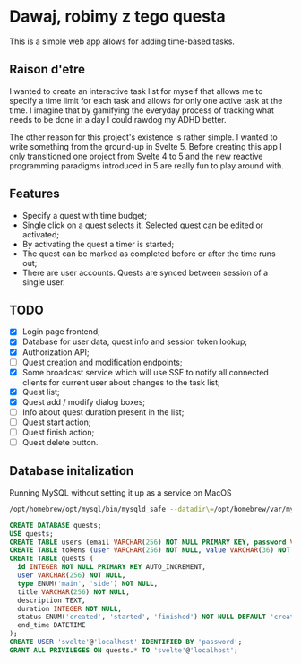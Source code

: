 # Dawaj, robimy z tego questa

This is a simple web app allows for adding time-based tasks.

## Raison d'etre

I wanted to create an interactive task list for myself that allows me to specify a time limit
for each task and allows for only one active task at the time. I imagine that by gamifying
the everyday process of tracking what needs to be done in a day I could rawdog my ADHD better.

The other reason for this project's existence is rather simple. I wanted to write something
from the ground-up in Svelte 5. Before creating this app I only transitioned one project from
Svelte 4 to 5 and the new reactive programming paradigms introduced in 5 are really fun
to play around with.

## Features

- Specify a quest with time budget;
- Single click on a quest selects it. Selected quest can be edited or activated;
- By activating the quest a timer is started;
- The quest can be marked as completed before or after the time runs out;
- There are user accounts. Quests are synced between session of a single user.

## TODO

- [x] Login page frontend;
- [x] Database for user data, quest info and session token lookup;
- [x] Authorization API;
- [ ] Quest creation and modification endpoints;
- [x] Some broadcast service which will use SSE to notify all connected clients for current user about changes to the task list;
- [x] Quest list;
- [x] Quest add / modify dialog boxes;
- [ ] Info about quest duration present in the list;
- [ ] Quest start action;
- [ ] Quest finish action;
- [ ] Quest delete button.

## Database initalization

Running MySQL without setting it up as a service on MacOS

```bash
/opt/homebrew/opt/mysql/bin/mysqld_safe --datadir\=/opt/homebrew/var/mysql
```

```sql
CREATE DATABASE quests;
USE quests;
CREATE TABLE users (email VARCHAR(256) NOT NULL PRIMARY KEY, password VARCHAR(256) NOT NULL);
CREATE TABLE tokens (user VARCHAR(256) NOT NULL, value VARCHAR(36) NOT NULL PRIMARY KEY, exp_date DATETIME NOT NULL);
CREATE TABLE quests (
  id INTEGER NOT NULL PRIMARY KEY AUTO_INCREMENT,
  user VARCHAR(256) NOT NULL,
  type ENUM('main', 'side') NOT NULL,
  title VARCHAR(256) NOT NULL,
  description TEXT,
  duration INTEGER NOT NULL,
  status ENUM('created', 'started', 'finished') NOT NULL DEFAULT 'created',
  end_time DATETIME
);
CREATE USER 'svelte'@'localhost' IDENTIFIED BY 'password';
GRANT ALL PRIVILEGES ON quests.* TO 'svelte'@'localhost';
```
